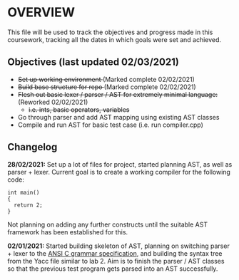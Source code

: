 OVERVIEW
========
This file will be used to track the objectives and progress made in this coursework, tracking all the dates in which goals were set and achieved.

Objectives (last updated 02/03/2021)
------------------------------------
- <del> Set up working environment </del> (Marked complete 02/02/2021)
- <del> Build base structure for repo </del> (Marked complete 02/02/2021)
- <del> Flesh out basic lexer / parser / AST for extremely minimal language: </del> (Reworked 02/02/2021)
  + <del> i.e. ints, basic operators, variables </del>
- Go through parser and add AST mapping using existing AST classes
- Compile and run AST for basic test case (i.e. run compiler.cpp)

Changelog
---------
**28/02/2021:**
Set up a lot of files for project, started planning AST, as well as parser + lexer. Current goal is to create a working compiler for the following code:
```
int main()
{
  return 2;
}
```
Not planning on adding any further constructs until the suitable AST framework has been established for this.


**02/01/2021:**
Started building skeleton of AST, planning on switching parser + lexer to the [ANSI C grammar specification](https://www.lysator.liu.se/c/ANSI-C-grammar-l.html), and building the syntax tree from the Yacc file similar to lab 2. Aim is to finish the parser / AST classes so that the previous test program gets parsed into an AST successfully.
